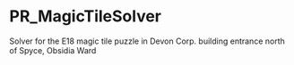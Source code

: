# PR_MagicTileSolver
Solver for the E18 magic tile puzzle in Devon Corp. building entrance north of Spyce, Obsidia Ward
